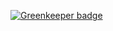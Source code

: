 

[![Greenkeeper badge](https://badges.greenkeeper.io/GalAster/soramimi.github.io.svg)](https://greenkeeper.io/)